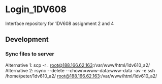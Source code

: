 # Login_1DV608
Interface repository for 1DV608 assignment 2 and 4

## Development

### Sync files to server
Alternative 1: scp -r . root@188.166.62.163:/var/www/html/1dv610_a2/  
Alternative 2: rsync --delete --chown=www-data:www-data -av -e ssh /home/peter/1dv610_a2/ root@188.166.62.163:/var/www/html/1dv610_a2/
